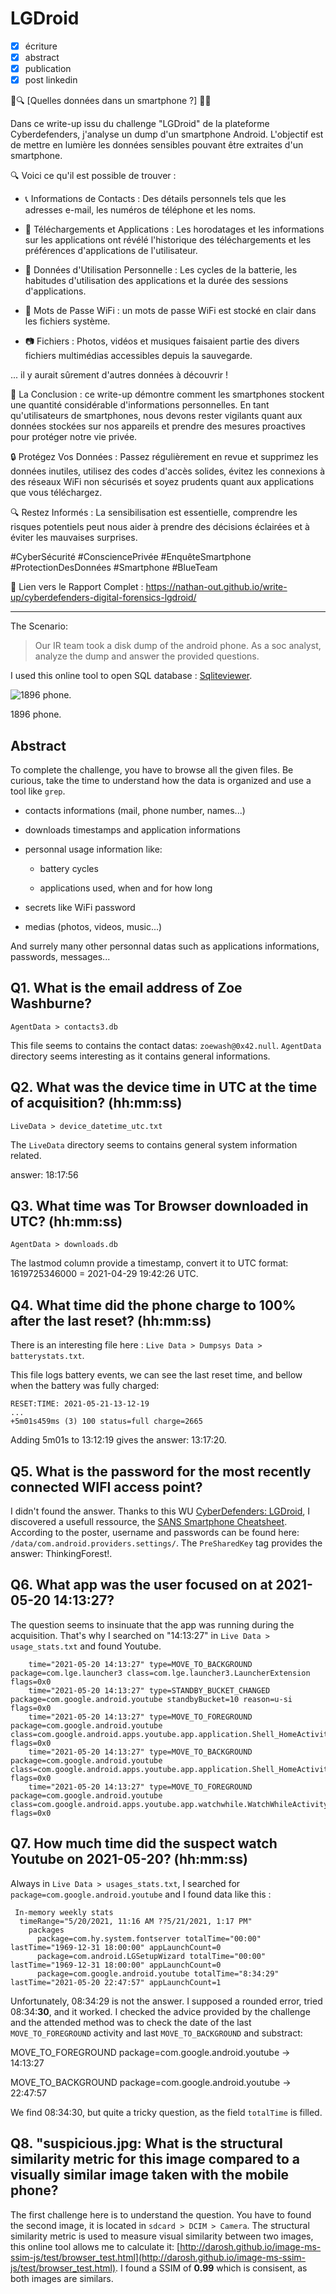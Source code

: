 # LGDroid 

- [X] écriture
- [X] abstract
- [X] publication
- [X] post linkedin

📱🔍 [Quelles données dans un smartphone ?] 🕵️‍♂️

Dans ce write-up issu du challenge "LGDroid" de la plateforme Cyberdefenders, j'analyse un dump d'un smartphone Android. L'objectif est de mettre en lumière les données sensibles pouvant être extraites d'un smartphone.

🔍 Voici ce qu'il est possible de trouver :

- 📞 Informations de Contacts : Des détails personnels tels que les adresses e-mail, les numéros de téléphone et les noms.

- 📲 Téléchargements et Applications : Les horodatages et les informations sur les applications ont révélé l'historique des téléchargements et les préférences d'applications de l'utilisateur.

- 💼 Données d'Utilisation Personnelle : Les cycles de la batterie, les habitudes d'utilisation des applications et la durée des sessions d'applications.

- 🔐 Mots de Passe WiFi : un mots de passe WiFi est stocké en clair dans les fichiers système.

- 📷 Fichiers : Photos, vidéos et musiques faisaient partie des divers fichiers multimédias accessibles depuis la sauvegarde.

... il y aurait sûrement d'autres données à découvrir !

🤔 La Conclusion : ce write-up démontre comment les smartphones stockent une quantité considérable d'informations personnelles. En tant qu'utilisateurs de smartphones, nous devons rester vigilants quant aux données stockées sur nos appareils et prendre des mesures proactives pour protéger notre vie privée.

🔒 Protégez Vos Données : Passez régulièrement en revue et supprimez les données inutiles, utilisez des codes d'accès solides, évitez les connexions à des réseaux WiFi non sécurisés et soyez prudents quant aux applications que vous téléchargez.

🔍 Restez Informés : La sensibilisation est essentielle, comprendre les risques potentiels peut nous aider à prendre des décisions éclairées et à éviter les mauvaises surprises.

#CyberSécurité #ConsciencePrivée #EnquêteSmartphone #ProtectionDesDonnées #Smartphone #BlueTeam

🔗 Lien vers le Rapport Complet : https://nathan-out.github.io/write-up/cyberdefenders-digital-forensics-lgdroid/

---

The Scenario:

> Our IR team took a disk dump of the android phone. As a soc analyst, analyze the dump and answer the provided questions.

I used this online tool to open SQL database : [Sqliteviewer](https://sqliteviewer.app/).

![1896 phone.](/img/write-up/old_phone.jpg)

<figcaption>1896 phone.</figcaption>

## Abstract

To complete the challenge, you have to browse all the given files. Be curious, take the time to understand how the data is organized and use a tool like `grep`.

- contacts informations (mail, phone number, names...)

- downloads timestamps and application informations

- personnal usage information like:

  - battery cycles

  - applications used, when and for how long

- secrets like WiFi password

- medias (photos, videos, music...)

And surrely many other personnal datas such as applications informations, passwords, messages...

## Q1. What is the email address of Zoe Washburne?

`AgentData > contacts3.db`

This file seems to contains the contact datas: `zoewash@0x42.null`. `AgentData` directory seems interesting as it contains general informations.

## Q2. What was the device time in UTC at the time of acquisition? (hh:mm:ss)

`LiveData > device_datetime_utc.txt`

The `LiveData` directory seems to contains general system information related.

answer: 18:17:56

## Q3. What time was Tor Browser downloaded in UTC? (hh:mm:ss)

`AgentData > downloads.db`

The lastmod column provide a timestamp, convert it to UTC format: 1619725346000 = 2021-04-29 19:42:26 UTC.

## Q4. What time did the phone charge to 100% after the last reset? (hh:mm:ss)

There is an interesting file here : `Live Data > Dumpsys Data > batterystats.txt`.

This file logs battery events, we can see the last reset time, and bellow when the battery was fully charged:

```logs
RESET:TIME: 2021-05-21-13-12-19
...
+5m01s459ms (3) 100 status=full charge=2665
```

Adding 5m01s to 13:12:19 gives the answer: 13:17:20.

## Q5. What is the password for the most recently connected WIFI access point?

I didn't found the answer. Thanks to this WU [CyberDefenders: LGDroid](https://forensicskween.com/ctf/cyberdefenders/lgdroid/), I discovered a usefull ressource, the [SANS Smartphone Cheatsheet](https://www.sans.org/posters/dfir-advanced-smartphone-forensics/). According to the poster, username and passwords can be found here: `/data/com.android.providers.settings/`. The `PreSharedKey` tag provides the answer: ThinkingForest!.

## Q6. What app was the user focused on at 2021-05-20 14:13:27?

The question seems to insinuate that the app was running during the acquisition. That's why I searched on "14:13:27" in `Live Data > usage_stats.txt` and found Youtube.

```logs
    time="2021-05-20 14:13:27" type=MOVE_TO_BACKGROUND package=com.lge.launcher3 class=com.lge.launcher3.LauncherExtension flags=0x0 
    time="2021-05-20 14:13:27" type=STANDBY_BUCKET_CHANGED package=com.google.android.youtube standbyBucket=10 reason=u-si flags=0x0 
    time="2021-05-20 14:13:27" type=MOVE_TO_FOREGROUND package=com.google.android.youtube class=com.google.android.apps.youtube.app.application.Shell_HomeActivity flags=0x0 
    time="2021-05-20 14:13:27" type=MOVE_TO_BACKGROUND package=com.google.android.youtube class=com.google.android.apps.youtube.app.application.Shell_HomeActivity flags=0x0 
    time="2021-05-20 14:13:27" type=MOVE_TO_FOREGROUND package=com.google.android.youtube class=com.google.android.apps.youtube.app.watchwhile.WatchWhileActivity flags=0x0 
```

## Q7. How much time did the suspect watch Youtube on 2021-05-20? (hh:mm:ss)

Always in `Live Data > usages_stats.txt`, I searched for `package=com.google.android.youtube` and I found data like this : 

```logs
 In-memory weekly stats
  timeRange="5/20/2021, 11:16 AM ??5/21/2021, 1:17 PM" 
    packages
      package=com.hy.system.fontserver totalTime="00:00" lastTime="1969-12-31 18:00:00" appLaunchCount=0 
      package=com.android.LGSetupWizard totalTime="00:00" lastTime="1969-12-31 18:00:00" appLaunchCount=0 
      package=com.google.android.youtube totalTime="8:34:29" lastTime="2021-05-20 22:47:57" appLaunchCount=1 
```

Unfortunately, 08:34:29 is not the answer. I supposed a rounded error, tried 08:34:**30**, and it worked. I checked the advice provided by the challenge and the attended method was to check the date of the last `MOVE_TO_FOREGROUND` activity and last `MOVE_TO_BACKGROUND` and substract:

MOVE_TO_FOREGROUND package=com.google.android.youtube -> 14:13:27

MOVE_TO_BACKGROUND package=com.google.android.youtube -> 22:47:57

We find 08:34:30, but quite a tricky question, as the field `totalTime` is filled.

## Q8. "suspicious.jpg: What is the structural similarity metric for this image compared to a visually similar image taken with the mobile phone?

The first challenge here is to understand the question. You have to found the second image, it is located in `sdcard > DCIM > Camera`. The structural similarity metric is used to measure visual similarity between two images, this online tool allows me to calculate it: [http://darosh.github.io/image-ms-ssim-js/test/browser_test.html](http://darosh.github.io/image-ms-ssim-js/test/browser_test.html). I found a SSIM of **0.99** which is consisent, as both images are similars.
